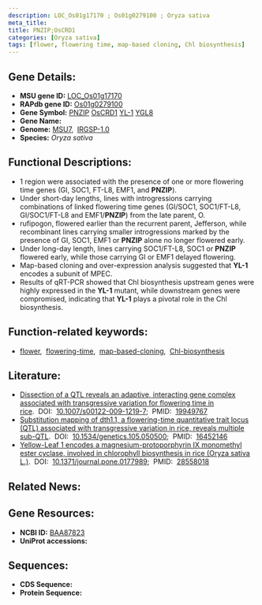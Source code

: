 ```yaml
---
description: LOC_Os01g17170 ; Os01g0279100 ; Oryza sativa
meta_title:
title: PNZIP;OsCRD1
categories: [Oryza sativa]
tags: [flower, flowering time, map-based cloning, Chl biosynthesis]
---
```


## Gene Details:
- **MSU gene ID:** [LOC_Os01g17170](http://rice.uga.edu/cgi-bin/ORF_infopage.cgi?orf=LOC_Os01g17170)  
- **RAPdb gene ID:** [Os01g0279100](https://rapdb.dna.affrc.go.jp/locus/?name=Os01g0279100)  
- **Gene Symbol:** <u>PNZIP</u>&nbsp;<u>OsCRD1</u>&nbsp;<u>YL-1</u>&nbsp;<u>YGL8</u>
- **Gene Name:**
- **Genome:**  [MSU7](http://rice.uga.edu/),&nbsp;&nbsp;[IRGSP-1.0](https://rapdb.dna.affrc.go.jp/download/irgsp1.html)
- **Species:** *Oryza sativa*

## Functional Descriptions:
   - 1 region were associated with the presence of one or more flowering time genes (GI, SOC1, FT-L8, EMF1, and **PNZIP**).
   - Under short-day lengths, lines with introgressions carrying combinations of linked flowering time genes (GI/SOC1, SOC1/FT-L8, GI/SOC1/FT-L8 and EMF1/**PNZIP**) from the late parent, O.
   - rufipogon, flowered earlier than the recurrent parent, Jefferson, while recombinant lines carrying smaller introgressions marked by the presence of GI, SOC1, EMF1 or **PNZIP** alone no longer flowered early.
   - Under long-day length, lines carrying SOC1/FT-L8, SOC1 or **PNZIP** flowered early, while those carrying GI or EMF1 delayed flowering.
   - Map-based cloning and over-expression analysis suggested that **YL-1** encodes a subunit of MPEC.
   - Results of qRT-PCR showed that Chl biosynthesis upstream genes were highly expressed in the **YL-1** mutant, while downstream genes were compromised, indicating that **YL-1** plays a pivotal role in the Chl biosynthesis.

## Function-related keywords:
   - [flower](/tags/flower/),&nbsp;&nbsp;[flowering-time](/tags/flowering-time/),&nbsp;&nbsp;[map-based-cloning](/tags/map-based-cloning/),&nbsp;&nbsp;[Chl-biosynthesis](/tags/Chl-biosynthesis/)

## Literature:
   - [Dissection of a QTL reveals an adaptive, interacting gene complex associated with transgressive variation for flowering time in rice](https://www.doi.org/10.1007/s00122-009-1219-7).&nbsp;&nbsp;DOI:&nbsp;&nbsp;[10.1007/s00122-009-1219-7](https://www.doi.org/10.1007/s00122-009-1219-7);&nbsp;&nbsp;PMID:&nbsp;&nbsp;[19949767](https://pubmed.ncbi.nlm.nih.gov/19949767/)
   - [Substitution mapping of dth1.1, a flowering-time quantitative trait locus (QTL) associated with transgressive variation in rice, reveals multiple sub-QTL](https://www.doi.org/10.1534/genetics.105.050500).&nbsp;&nbsp;DOI:&nbsp;&nbsp;[10.1534/genetics.105.050500](https://www.doi.org/10.1534/genetics.105.050500);&nbsp;&nbsp;PMID:&nbsp;&nbsp;[16452146](https://pubmed.ncbi.nlm.nih.gov/16452146/)
   - [Yellow-Leaf 1 encodes a magnesium-protoporphyrin IX monomethyl ester cyclase, involved in chlorophyll biosynthesis in rice (Oryza sativa L.)](https://www.doi.org/10.1371/journal.pone.0177989).&nbsp;&nbsp;DOI:&nbsp;&nbsp;[10.1371/journal.pone.0177989](https://www.doi.org/10.1371/journal.pone.0177989);&nbsp;&nbsp;PMID:&nbsp;&nbsp;[28558018](https://pubmed.ncbi.nlm.nih.gov/28558018/)

## Related News:

## Gene Resources:
- **NCBI ID:**  [BAA87823](http://www.ncbi.nlm.nih.gov/nuccore/BAA87823)
- **UniProt accessions:** [](https://www.uniprot.org/uniprotkb//entry)

## Sequences:
- **CDS Sequence:**
- **Protein Sequence:**
